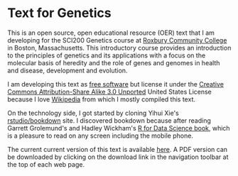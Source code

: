 # Text for Genetics

This is an open source, open educational resource (OER) text that I am  developing for the SCI200 Genetics course at [Roxbury Community College](http://www.rcc.mass.edu) in Boston, Massachusetts. This introductory course provides an introduction to the principles of genetics and its applications with a focus on the molecular basis of heredity and the role of genes and genomes in health and disease, development and evolution.  

I am developing this text as [free software](https://www.gnu.org/philosophy/free-sw.en.html) but license it under the [Creative Commons Attribution-Share Alike 3.0 Unported](https://creativecommons.org/licenses/by-sa/3.0/deed.en) United States License because I love [Wikipedia](https://www.wikipedia.org) from which I mostly compiled this text.

On the technology side, I got started by cloning Yihui Xie's [rstudio/bookdown](https://github.com/rstudio/bookdown) site. I discovered bookdown because after reading Garrett Grolemund's and Hadley Wickham's [R for Data Science book](http://r4ds.had.co.nz), which is a pleasure to read on any screen including the mobile phone.

The current current version of this text is available [here](https://nikolaussucher.github.io/genetics-text/). A PDF version can be downloaded by clicking on the download link in the navigation toolbar at the top of each web page.

